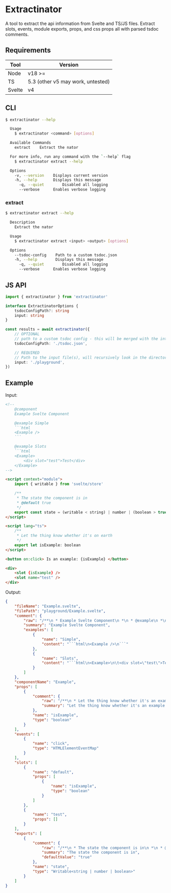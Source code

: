 # Extractinator

A tool to extract the api information from Svelte and TS/JS files. Extract slots, events, module exports, props, and css props all with parsed tsdoc comments.

## Requirements

| Tool   | Version                           |
| ------ | --------------------------------- |
| Node   | v18 >=                            |
| TS     | 5.3 (other v5 may work, untested) |
| Svelte | v4                                |

## CLI

```bash
$ extractinator --help

  Usage
    $ extractinator <command> [options]

  Available Commands
    extract    Extract the nator

  For more info, run any command with the `--help` flag
    $ extractinator extract --help

  Options
    -v, --version    Displays current version
    -h, --help       Displays this message
	  -q, --quiet		 Disabled all logging
	  --verbose		 Enables verbose logging
```

### extract

```bash
$ extractinator extract --help

  Description
    Extract the nator

  Usage
    $ extractinator extract <input> <output> [options]

  Options
    --tsdoc-config    Path to a custom tsdoc.json
    -h, --help        Displays this message
	  -q, --quiet		 Disabled all logging
	  --verbose		 Enables verbose logging
```

## JS API

```ts
import { extractinator } from 'extractinator'

interface ExtractinatorOptions {
	tsdocConfigPath?: string
	input: string
}

const results = await extractinator({
	// OPTIONAL
	// path to a custom tsdoc config - this will be merged with the internal config
	tsdocConfigPath: './tsdoc.json',

	// REQUIRED
	// Path to the input file(s), will recursively look in the directory for .svelte, .ts, and .js files
	input: './playground',
})
```

## Example

Input:

````html
<!-- 
	@component
	Example Svelte Component

	@example Simple
	```html
	<Example />
	```

	@example Slots
	```html
	<Example>
		<div slot="test">Test</div>
	</Example>
-->

<script context="module">
	import { writable } from 'svelte/store'

	/**
	 * The state the component is in
	 * @default true
	 */
	export const state = (writable < string) | number | (boolean > true)
</script>

<script lang="ts">
	/**
	 * Let the thing know whether it's on earth
	 */
	export let isExample: boolean
</script>

<button on:click> Is an example: {isExample} </button>

<div>
	<slot {isExample} />
	<slot name="test" />
</div>
````

Output:

````json
{
	"fileName": "Example.svelte",
	"filePath": "playground/Example.svelte",
	"comment": {
		"raw": "/**\n * Example Svelte Component\n *\n * @example\n *\n * Simple\n * ```html\n * <Example />\n * ```\n *\n * @example\n *\n * Slots ```html <Example> <div slot=\"test\">Test</div> </Example>\n */",
		"summary": "Example Svelte Component",
		"examples": [
			{
				"name": "Simple",
				"content": "```html\n<Example />\n```"
			},
			{
				"name": "Slots",
				"content": "```html\n<Example>\n\t<div slot=\"test\">Test</div>\n</Example>"
			}
		]
	},
	"componentName": "Example",
	"props": [
		{
			"comment": {
				"raw": "/**\n * Let the thing know whether it's an example or not.\n */",
				"summary": "Let the thing know whether it's an example or not."
			},
			"name": "isExample",
			"type": "boolean"
		}
	],
	"events": [
		{
			"name": "click",
			"type": "HTMLElementEventMap"
		}
	],
	"slots": [
		{
			"name": "default",
			"props": [
				{
					"name": "isExample",
					"type": "boolean"
				}
			]
		},
		{
			"name": "test",
			"props": []
		}
	],
	"exports": [
		{
			"comment": {
				"raw": "/**\n * The state the component is in\n *\n * @default\n *\n * true\n */",
				"summary": "The state the component is in",
				"defaultValue": "true"
			},
			"name": "state",
			"type": "Writable<string | number | boolean>"
		}
	]
}
````
